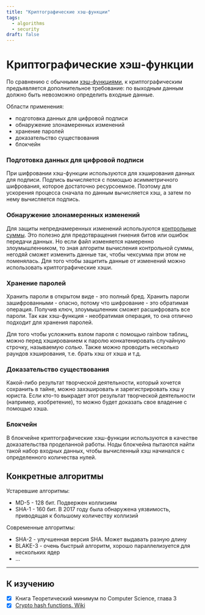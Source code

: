 ```yaml
---
title: "Криптографические хэш-функции"
tags:
  - algorithms
  - security
draft: false
---
```


# Криптографические хэш-функции

По сравнению с обычными [хэш-функциями](../algorithms/hash_function.md), к криптографическим предъявляется дополнительное требование: по выходным данным должно быть невозможно определить входные данные.

Области применения:
- подготовка данных для цифровой подписи
- обнаружение злонамеренных изменений
- хранение паролей
- доказательство существования
- блокчейн

### Подготовка данных для цифровой подписи
При шифровании хэш-функции используются для хэширования данных для подписи.
Подпись вычисляется с помощью асимметричного шифрования, которое достаточно ресурсоемкое. 
Поэтому для ускорения процесса сначала по данным вычисляется хэш, а затем по нему вычисляется подпись.

### Обнаружение злонамеренных изменений
Для защиты непреднамеренных изменений используются [контрольные суммы](../algorithms/checksum.md). 
Это полезно для предотвращения гниения битов или ошибок передачи данных.
Но если файл изменяется намеренно злоумышленником, то зная алгоритм вычисления контрольной суммы, негодяй сможет изменить данные так, чтобы чексумма при этом не поменялась.
Для того чтобы защитить данные от изменений можно использовать криптографические хэши.

### Хранение паролей
Хранить пароли в открытом виде - это полный бред.
Хранить пароли зашифрованными - опасно, потому что шифрование - это обратимая операция.
Получив ключ, злоумышленник сможет расшифровать все пароли.
Так как хэш-функция - необратимая операция, то она отлично подходит для хранения паролей.

Для того чтобы усложнить взлом пароля с помощью rainbow таблиц, можно перед хэшированием к паролю конкатенировать случайную строчку, называемую _солью_.
Также можно проводить несколько раундов хэширования, т.е. брать хэш от хэша и т.д.

### Доказательство существования
Какой-либо результат творческой деятельности, который хочется сохранить в тайне, можно захэшировать и зарегистрировать хэш у юриста.
Если кто-то выкрадет этот результат творческой деятельности (например, изобретение), то можно будет доказать свое владение с помощью хэша.

### Блокчейн
В блокчейне криптографические хэш-функции используются в качестве доказательства проделанной работы. 
Ноды блокчейна пытаются найти такой набор входных данных, чтобы вычисленный хэш начинался с определенного количества нулей.


## Конкретные алгоритмы
Устаревшие алгоритмы:
- MD-5 - 128 бит. Подвержен коллизиям
- SHA-1 - 160 бит. В 2017 году была обнаружена уязвимость, приводящая к большому количеству коллизий

Современные алгоритмы: 
- SHA-2 - улучшенная версия SHA. Может выдавать разную длину
- BLAKE-3 - очень быстрый алгоритм, хорошо параллелизуется для нескольких ядер
- ...


---
## К изучению
- [X] Книга Теоретический минимум по Computer Science, глава 3
- [X] [Crypto hash functions. Wiki](https://en.wikipedia.org/wiki/Comparison_of_cryptographic_hash_functions)
